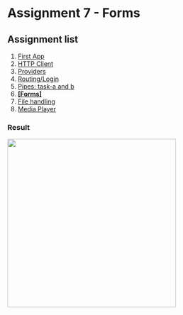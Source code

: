 # Assignment 7 - Forms

## Assignment list
1. [First App](https://github.com/joonasmkauppinen/first-ionic-app/tree/master)
2. [HTTP Client](https://github.com/joonasmkauppinen/first-ionic-app/tree/http-a)
3. [Providers](https://github.com/joonasmkauppinen/first-ionic-app/tree/ionic-providers)
4. [Routing/Login](https://github.com/joonasmkauppinen/first-ionic-app/tree/ionic-navigation-login)
5. [Pipes: task-a and b](https://github.com/joonasmkauppinen/first-ionic-app/tree/ionic-pipes-task-a)
6. **[[Forms]](https://github.com/joonasmkauppinen/first-ionic-app/tree/ionic-forms)**
7. [File handling](https://github.com/joonasmkauppinen/first-ionic-app/tree/ionic-file-upload)
8. [Media Player]()

### Result

<img src="https://user-images.githubusercontent.com/28673805/52308488-1ed38780-29a6-11e9-9fc0-71dd16073fd5.gif" width="380">


